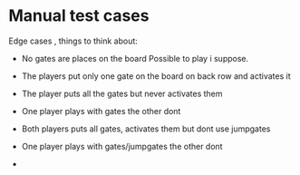 # Manual test cases

Edge cases , things to think about:

- No gates are places on the board
Possible to play i suppose.

- The players put only one gate on the board on back row and activates it

- The player puts all the gates but never activates them

- One player plays with gates the other dont

- Both players puts all gates, activates them but dont use jumpgates

- One player plays with gates/jumpgates the other dont

- 